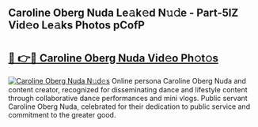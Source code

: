 ## Caroline Oberg Nuda Le𝚊k𝚎d N𝚞𝚍e - Part-5lZ Vid𝚎o Le𝚊ks Photos pCofP

# <h2><a href="http://fbbgyba.evod.top/?m=Caroline+Oberg+Nuda">🔗 👉🔴 Caroline Oberg Nuda Vid𝚎o Ph𝚘t𝚘s</a></h2>

[![Caroline Oberg Nuda N𝚞d𝚎s](https://i.imgur.com/8V9OHl7.gif)](http://fbbgyba.evod.top/?m=Caroline+Oberg+Nuda)
Online persona Caroline Oberg Nuda and content creator, recognized for disseminating dance and lifestyle content through collaborative dance performances and mini vlogs. Public servant Caroline Oberg Nuda, celebrated for their dedication to public service and commitment to the greater good. 

